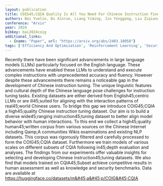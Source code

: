 ```yaml
---
layout: publication
title: COIG45;CQIA Quality Is All You Need For Chinese Instruction Fine45;tuning
authors: Bai Yuelin, Du Xinrun, Liang Yiming, Jin Yonggang, Liu Ziqiang, Zhou Junting, Zheng Tianyu, Zhang Xincheng, Ma Nuo, Wang Zekun, Yuan Ruibin, Wu Haihong, Lin Hongquan, Huang Wenhao, Zhang Jiajun, Chen Wenhu, Lin Chenghua, Fu Jie, Yang Min, Ni Shiwen, Zhang Ge
conference: "Arxiv"
year: 2024
bibkey: bai2024coig
additional_links:
  - {name: "Paper", url: "https://arxiv.org/abs/2403.18058"}
tags: ['Efficiency And Optimization', 'Reinforcement Learning', 'Security']
---
```

Recently there have been significant advancements in large language models (LLMs) particularly focused on the English language. These advancements have enabled these LLMs to understand and execute complex instructions with unprecedented accuracy and fluency. However despite these advancements there remains a noticeable gap in the development of Chinese instruction tuning. The unique linguistic features and cultural depth of the Chinese language pose challenges for instruction tuning tasks. Existing datasets are either derived from English45;centric LLMs or are ill45;suited for aligning with the interaction patterns of real45;world Chinese users. To bridge this gap we introduce COIG45;CQIA a high45;quality Chinese instruction tuning dataset. Our aim is to build a diverse wide45;ranging instruction45;tuning dataset to better align model behavior with human interactions. To this end we collect a high45;quality human45;written corpus from various sources on the Chinese Internet including Qamp;A communities Wikis examinations and existing NLP datasets. This corpus was rigorously filtered and carefully processed to form the COIG45;CQIA dataset. Furthermore we train models of various scales on different subsets of CQIA following in45;depth evaluation and analyses. The findings from our experiments offer valuable insights for selecting and developing Chinese instruction45;tuning datasets. We also find that models trained on CQIA45;Subset achieve competitive results in human assessment as well as knowledge and security benchmarks. Data are available at https://huggingface.co/datasets/m&#45;a&#45;p/COIG&#45;CQIA
